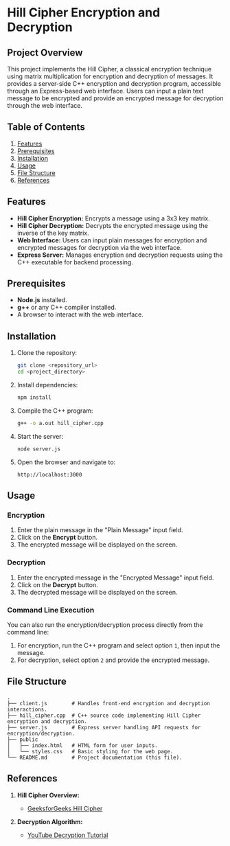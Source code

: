 # Hill Cipher Encryption and Decryption

## Project Overview

This project implements the Hill Cipher, a classical encryption technique using matrix multiplication for encryption and decryption of messages. It provides a server-side C++ encryption and decryption program, accessible through an Express-based web interface. Users can input a plain text message to be encrypted and provide an encrypted message for decryption through the web interface.

## Table of Contents
1. [Features](#features)
2. [Prerequisites](#prerequisites)
3. [Installation](#installation)
4. [Usage](#usage)
5. [File Structure](#file-structure)
6. [References](#references)

## Features

- **Hill Cipher Encryption:** Encrypts a message using a 3x3 key matrix.
- **Hill Cipher Decryption:** Decrypts the encrypted message using the inverse of the key matrix.
- **Web Interface:** Users can input plain messages for encryption and encrypted messages for decryption via the web interface.
- **Express Server:** Manages encryption and decryption requests using the C++ executable for backend processing.

## Prerequisites

- **Node.js** installed.
- **g++** or any C++ compiler installed.
- A browser to interact with the web interface.

## Installation

1. Clone the repository:
   ```bash
   git clone <repository_url>
   cd <project_directory>
   ```

2. Install dependencies:
   ```bash
   npm install
   ```

3. Compile the C++ program:
   ```bash
   g++ -o a.out hill_cipher.cpp
   ```

4. Start the server:
   ```bash
   node server.js
   ```

5. Open the browser and navigate to:
   ```
   http://localhost:3000
   ```

## Usage

### Encryption

1. Enter the plain message in the "Plain Message" input field.
2. Click on the **Encrypt** button.
3. The encrypted message will be displayed on the screen.

### Decryption

1. Enter the encrypted message in the "Encrypted Message" input field.
2. Click on the **Decrypt** button.
3. The decrypted message will be displayed on the screen.

### Command Line Execution

You can also run the encryption/decryption process directly from the command line:
1. For encryption, run the C++ program and select option `1`, then input the message.
2. For decryption, select option `2` and provide the encrypted message.

## File Structure

```
.
├── client.js        # Handles front-end encryption and decryption interactions.
├── hill_cipher.cpp  # C++ source code implementing Hill Cipher encryption and decryption.
├── server.js        # Express server handling API requests for encryption/decryption.
├── public
│   ├── index.html   # HTML form for user inputs.
│   └── styles.css   # Basic styling for the web page.
└── README.md        # Project documentation (this file).
```

## References

1. **Hill Cipher Overview:**
   - [GeeksforGeeks Hill Cipher](https://www.geeksforgeeks.org/hill-cipher/)
   
2. **Decryption Algorithm:**
   - [YouTube Decryption Tutorial](https://www.youtube.com/watch?v=JK3ur6W4rvw)
